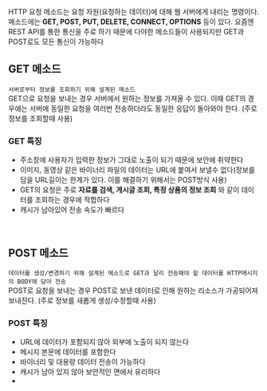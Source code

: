 HTTP 요청 메소드는 요청 자원(요청하는 데이터)에 대해 웹 서버에게 내리는 명령이다. 메소드에는 __GET, POST, PUT, DELETE, CONNECT, OPTIONS__ 등이 있다. 요즘엔 REST API를 통한 통신을 주로 하기 때문에 다야한 메소드들이 사용되지만 GET과 POST로도 모든 통신이 가능하다   

## GET 메소드
```서버로부터 정보를 조회하기 위해 설계된 메소드```    
GET으로 요청을 보내는 경우 서버에서 원하는 정보를 가져올 수 있다. 이때 GET의 경우에는 서버에 동일한 요청을 여러번 전송하더라도 동일한 응답이 돌아와야 한다. (주로 정보를 조회할때 사용)    

### GET 특징
- 주소창에 사용자가 입력한 정보가 그대로 노출이 되기 때문에 보안에 취약한다   
- 이미지, 동영상 같은 바이너리 파일의 데이터는 URL에 붙여서 보낼수 없다(정보를 담을 URL길이는 한계가 있다. 이를 해결하기 위해서는 POST방식 사용)    
- GET의 요청은 주로 __자료를 검색, 게시글 조회, 특정 상품의 정보 조회__ 와 같이 데이터를 조회하는 경우에 적합하다   
- 캐시가 남아있어 전송 속도가 빠르다   

<br>

## POST 메소드
```데이터를 생성/변경하기 위해 설계된 메소드로 GET과 달리 전송해야 할 데이터를 HTTP메시지의 BODY에 담아 전송```       
POST로 요청을 보내는 경우 POST로 보낸 데이터로 인해 원하는 리소스가 가공되어져 보내진다. (주로 정보를 새롭게 생성/수정할때 사용)   

### POST 특징
- URL에 데이터가 포함되지 않아 외부에 노출이 되지 않는다   
- 메시지 본문에 데이터를 포함한다
- 바이너리 및 대용량 데이터 전송이 가능하다
- 캐시가 남아 있지 않아 보안적인 면에서 유리하다   
- 